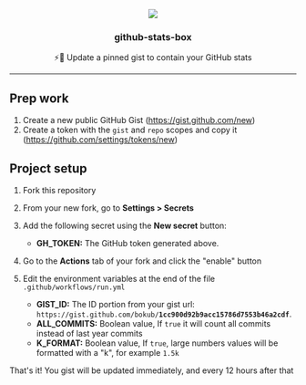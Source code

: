 <p align="center">
  <a href="https://gist.github.com/bokub/1cc900d92b9acc15786d7553b46a2cdf">
    <img src="https://raw.githubusercontent.com/bokub/github-stats-box/images/screenshot.png">
  </a>
  <h3 align="center">github-stats-box</h3>
  <p align="center">⚡️📌 Update a pinned gist to contain your GitHub stats</p>
</p>

---

## Prep work

1. Create a new public GitHub Gist (https://gist.github.com/new)
2. Create a token with the `gist` and `repo` scopes and copy it (https://github.com/settings/tokens/new)

## Project setup

1. Fork this repository
2. From your new fork, go to **Settings > Secrets**
3. Add the following secret using the **New secret** button:

    - **GH_TOKEN:** The GitHub token generated above.

4. Go to the **Actions** tab of your fork and click the "enable" button
5. Edit the environment variables at the end of the file `.github/workflows/run.yml`

    - **GIST_ID:** The ID portion from your gist url: `https://gist.github.com/bokub/`**`1cc900d92b9acc15786d7553b46a2cdf`**.
    - **ALL_COMMITS:** Boolean value, If `true` it will count all commits instead of last year commits
    - **K_FORMAT:** Boolean value, If `true`, large numbers values will be formatted with a "k", for example `1.5k`

That's it! You gist will be updated immediately, and every 12 hours after that    
